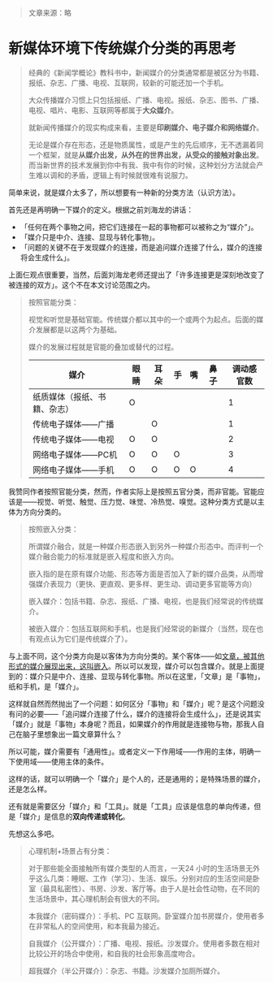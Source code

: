> 文章来源：略

# 新媒体环境下传统媒介分类的再思考

> 经典的《新闻学概论》教科书中，新闻媒介的分类通常都是被区分为书籍、报纸、杂志、广播、电视、互联网，较新的可能还加一个手机。
>
> 大众传播媒介习惯上只包括报纸、广播、电视。报纸、杂志、图书、广播、电视、唱片、电影、互联网等都属于**大众媒介**。
>
> 就新闻传播媒介的现实构成来看，主要是**印刷媒介、电子媒介和网络媒介**。
>
> 无论是媒介存在形态，还是物质属性，或是产生的先后顺序，无不透漏着同一个框架，就是**从媒介出发，从外在的世界出发，从受众的接触对象出发**。而当新世界的技术发展到你中有我、我中有你的时候，这种划分方法就会产生难以调和的矛盾，逻辑上有时候就很难有说服力。

简单来说，就是媒介太多了，所以想要有一种新的分类方法（认识方法）。

首先还是再明确一下媒介的定义。根据之前刘海龙的讲话：

- 「任何在两个事物之间，把它们连接在一起的事物都可以被称之为“媒介”」。
- 「媒介只是中介、连接、显现与转化事物」。
- 「问题的关键不在于发现媒介的连接，而是追问媒介连接了什么，媒介的连接将会生成什么」。

上面仨观点很重要，当然，后面刘海龙老师还提出了「许多连接更是深刻地改变了被连接的双方」。这个不在本文讨论范围之内。



> 按照官能分类：
>
> 视觉和听觉是基础官能。传统媒介都以其中的一个或两个为起点。后面的媒介发展都是以这两个为基础。
>
> 媒介的发展过程就是官能的叠加或替代的过程。
>
> | 媒介                         | 眼睛 | 耳朵 | 手   | 嘴   | 鼻子 | 调动感官数 |
> | ---------------------------- | ---- | ---- | ---- | ---- | ---- | ---------- |
> | 纸质媒体（报纸、书籍、杂志） | O    |      |      |      |      | 1          |
> | 传统电子媒体——广播           |      | O    |      |      |      | 1          |
> | 传统电子媒体——电视           | O    | O    |      |      |      | 2          |
> | 网络电子媒体——PC机           | O    | O    | O    |      |      | 3          |
> | 网络电子媒体——手机           | O    | O    | O    | O    |      | 4          |

我赞同作者按照官能分类，然而，作者实际上是按照五官分类，而非官能。官能应该是——视觉、听觉、触觉、压力觉、味觉、冷热觉、嗅觉。这种分类方式是以主体为方向分类的。



> 按照嵌入分类：
>
> 所谓媒介融合，就是一种媒介形态嵌入到另外一种媒介形态中。而评判一个媒介融合能力的标准就是嵌入程度和嵌入方向。
>
> 嵌入指的是在原有媒介功能、形态等方面是否加入了新的媒介品类，从而增强媒介表现力（更快、更直观、更多样、更生动、调动更多官能等方向）
>
> 嵌入媒介：包括书籍、杂志、报纸、广播、电视，也是我们经常说的传统媒介。
>
> 被嵌入媒介：包括互联网和手机，也是我们经常说的新媒介（当然，现在也有观点认为它们是传统媒介了）。

与上面不同，这个分类方向是以客体为方向分类的。某个客体——如<u>文章，被其他形式的媒介展现出来，这叫嵌入</u>。所以可以发现，媒介可以包含媒介。就是上面提到的：媒介只是中介、连接、显现与转化事物。所以在这里，「文章」是「事物」，纸和手机，是「媒介」。

这样就自然而然抛出了一个问题：如何区分「事物」和「媒介」呢？是这个问题没有问的必要——「追问媒介连接了什么，媒介的连接将会生成什么」，还是说其实「媒介」就是「事物」本身呢？而且，如果媒介的作用就是连接物与物，那我人自己在脑子里想象出一篇文章算什么？

所以可能，媒介需要有「通用性」。或者定义一下作用域——作用的主体，明确一下使用域——使用主体的条件。

这样的话，就可以明确一个「媒介」是个人的，还是通用的；是特殊场景的媒介，还是怎么样。

还有就是需要区分「媒介」和「工具」。就是「工具」应该是信息的单向传递，但是「媒介」是信息的**双向传递或转化**。

先想这么多吧。



> 心理机制+场景占有分类：
>
> 对于那些能全面接触所有媒介类型的人而言，一天24 小时的生活场景无外乎这么几类：睡眠、工作（学习）、生活、娱乐。分别对应的生活空间是卧室（最具私密性）、书房、沙发、客厅等。由于人是社会性动物，在不同的生活场景中，其心理机制会有很大的不同。
>
> 本我媒介（密码媒介）：手机、PC 互联网。卧室媒介加书房媒介，使用者多在非常私人的空间使用，和本我最为接近。
>
> 自我媒介（公开媒介）：广播、电视、报纸。沙发媒介。使用者多数在相对比较公开的场合中使用，和自我的社会形象高度吻合。
>
> 超我媒介（半公开媒介）：杂志、书籍。沙发媒介加厕所媒介。